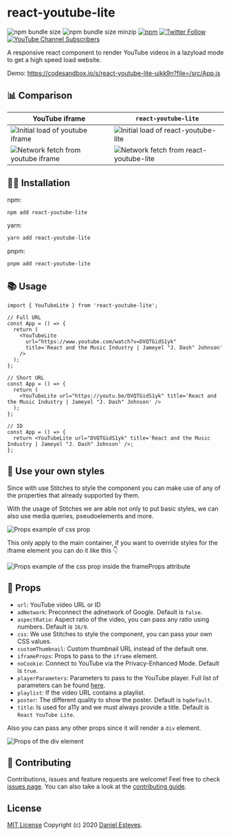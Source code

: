 # react-youtube-lite

![npm bundle size](https://img.shields.io/bundlephobia/min/react-youtube-lite)
![npm bundle size minzip](https://img.shields.io/bundlephobia/minzip/react-youtube-lite)
[![npm](https://img.shields.io/npm/dm/react-youtube-lite?color=blue)](https://www.npmjs.com/package/react-youtube-lite)
[![Twitter Follow](https://img.shields.io/twitter/follow/danestves?style=social)](https://twitter.com/danestves)
[![YouTube Channel Subscribers](https://img.shields.io/youtube/channel/subscribers/UC6YYVDKZC3mu1iB8IOCFqcw?style=social)](https://www.youtube.com/channel/UC6YYVDKZC3mu1iB8IOCFqcw)

A responsive react component to render YouTube videos in a lazyload mode to get a high speed load website.

Demo: https://codesandbox.io/s/react-youtube-lite-uikk9n?file=/src/App.js

## 📊 Comparison

| YouTube iframe                                                                                                                              | `react-youtube-lite`                                                                                                                            |
| ------------------------------------------------------------------------------------------------------------------------------------------- | ----------------------------------------------------------------------------------------------------------------------------------------------- |
| ![Initial load of youtube iframe](https://user-images.githubusercontent.com/31737273/156228816-f6f80dff-eaba-443e-9834-785cf8b8fe8c.png)    | ![Initial load of react-youtube-lite](https://user-images.githubusercontent.com/31737273/156228959-7b3a2c8e-8794-40e7-8a76-3baf72771cb1.png)    |
| ![Network fetch from youtube iframe](https://user-images.githubusercontent.com/31737273/156229073-177dd07e-02d2-473e-8416-21d6e10e3179.png) | ![Network fetch from react-youtube-lite](https://user-images.githubusercontent.com/31737273/156229143-a8740655-9628-437c-b86b-de5462456e23.png) |

## 👨‍💻 Installation

npm:

```bash
npm add react-youtube-lite
```

yarn:

```bash
yarn add react-youtube-lite
```

pnpm:

```bash
pnpm add react-youtube-lite
```

## 📚 Usage

```tsx
import { YouTubeLite } from 'react-youtube-lite';

// Full URL
const App = () => {
  return (
    <YouTubeLite
      url="https://www.youtube.com/watch?v=DVQTGidS1yk"
      title='React and the Music Industry | Jameyel "J. Dash" Johnson'
    />
  );
};

// Short URL
const App = () => {
  return (
    <YouTubeLite url="https://youtu.be/DVQTGidS1yk" title='React and the Music Industry | Jameyel "J. Dash" Johnson' />
  );
};

// ID
const App = () => {
  return <YouTubeLite url="DVQTGidS1yk" title='React and the Music Industry | Jameyel "J. Dash" Johnson' />;
};
```

## 🎨 Use your own styles

Since with use Stitches to style the component you can make use of any of the properties that already supported by them.

With the usage of Stitches we are able not only to put basic styles, we can also use media queries, pseudoelements and more.

![Props example of css prop](https://user-images.githubusercontent.com/31737273/156236943-a603c058-341c-4abc-b4b0-bad902423070.png)

This only apply to the main container, if you want to override styles for the iframe element you can do it like this 👇

![Props example of the css prop inside the frameProps attribute](https://user-images.githubusercontent.com/31737273/156237097-e0c2ff11-953e-4f24-9f03-f4f0c210c860.png)

## 📝 Props

- `url`: YouTube video URL or ID
- `adNetwork`: Preconnect the adnetwork of Google. Default is `false`.
- `aspectRatio`: Aspect ratio of the video, you can pass any ratio using numbers. Default is `16/9`.
- `css`: We use Stitches to style the component, you can pass your own CSS values.
- `customThumbnail`: Custom thumbnail URL instead of the default one.
- `iframeProps`: Props to pass to the `iframe` element.
- `noCookie`: Connect to YouTube via the Privacy-Enhanced Mode. Default is `true`.
- `playerParameters`: Parameters to pass to the YouTube player. Full list of parameters can be found [here](https://developers.google.com/youtube/player_parameters#Parameters).
- `playlist`: If the video URL contains a playlist.
- `poster`: The different quality to show the poster. Default is `hqdefault`.
- `title`: Is used for a11y and we must always provide a title. Default is `React YouTube Lite`.

Also you can pass any other props since it will render a `div` element.

![Props of the div element](https://user-images.githubusercontent.com/31737273/156236772-d1944667-ad51-4c87-9bac-6e275e883af2.png)

## 🤝 Contributing

Contributions, issues and feature requests are welcome!
Feel free to check [issues page](https://github.com/danestves/react-youtube-lite/issues). You can also take a look at the [contributing guide](https://github.com/danestves/react-youtube-lite/blob/main/CONTRIBUTING.md).

## License

[MIT License](LICENSE) Copyright (c) 2020 [Daniel Esteves](https://danestves.com/).
